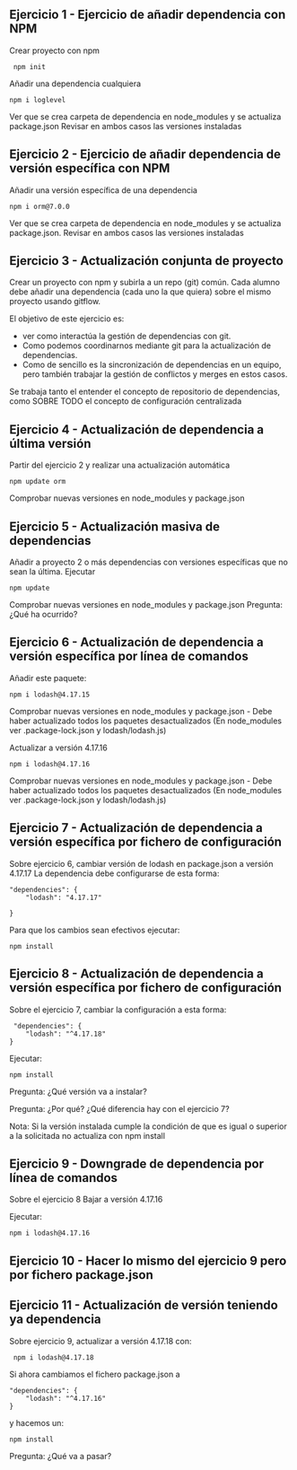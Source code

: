 ## Ejercicio 1 - Ejercicio de añadir dependencia con NPM
 
Crear proyecto con npm 

     npm init

Añadir una dependencia cualquiera

    npm i loglevel

Ver que se crea carpeta de dependencia en node_modules y se actualiza package.json
Revisar en ambos casos las versiones instaladas

## Ejercicio 2 - Ejercicio de añadir dependencia de versión específica con NPM

Añadir una versión específica de una dependencia

    npm i orm@7.0.0

Ver que se crea carpeta de dependencia en node_modules y se actualiza package.json. 
Revisar en ambos casos las versiones instaladas

## Ejercicio 3 - Actualización conjunta de proyecto

Crear un proyecto con npm y subirla a un repo (git) común.
Cada alumno debe añadir una dependencia (cada uno la que quiera) sobre el mismo proyecto usando gitflow.

El objetivo de este ejercicio es:
 - ver como interactúa la gestión de dependencias con git. 
 - Como podemos coordinarnos mediante git para la actualización de dependencias.
 - Como de sencillo es la sincronización de dependencias en un equipo, pero también trabajar la gestión de conflictos y merges en estos casos.

 Se trabaja tanto el entender el concepto de repositorio de dependencias, como SOBRE TODO el concepto de configuración centralizada

## Ejercicio 4 - Actualización de dependencia a última versión

Partir del ejercicio 2 y realizar una actualización automática

    npm update orm

Comprobar nuevas versiones en node_modules y package.json

## Ejercicio 5 - Actualización masiva de dependencias 

Añadir a proyecto 2 o más dependencias con versiones específicas que no sean la última.
Ejecutar

    npm update

Comprobar nuevas versiones en node_modules y package.json 
Pregunta: ¿Qué ha ocurrido?

## Ejercicio 6 - Actualización de dependencia a versión específica por línea de comandos

Añadir este paquete:

    npm i lodash@4.17.15

Comprobar nuevas versiones en node_modules y package.json - Debe haber actualizado todos los paquetes desactualizados
    (En node_modules ver .package-lock.json y lodash/lodash.js)

Actualizar a versión 4.17.16

    npm i lodash@4.17.16

Comprobar nuevas versiones en node_modules y package.json - Debe haber actualizado todos los paquetes desactualizados
    (En node_modules ver .package-lock.json y lodash/lodash.js)

## Ejercicio 7 - Actualización de dependencia a versión específica por fichero de configuración

Sobre ejercicio 6, cambiar versión de lodash en package.json a versión 4.17.17
La dependencia debe configurarse de esta forma: 

    "dependencies": {
        "lodash": "4.17.17"

    }

Para que los cambios sean efectivos ejecutar:

    npm install


## Ejercicio 8 - Actualización de dependencia a versión específica por fichero de configuración

Sobre el ejercicio 7, cambiar la configuración a esta forma:


     "dependencies": {
        "lodash": "^4.17.18"
    }

Ejecutar:

    npm install

Pregunta: ¿Qué versión va a instalar?

Pregunta: ¿Por qué? ¿Qué diferencia hay con el ejercicio 7?

Nota: Si la versión instalada cumple la condición de que es igual o superior a la solicitada no actualiza con npm install

## Ejercicio 9 - Downgrade de dependencia por línea de comandos

Sobre el ejercicio 8 Bajar a versión 4.17.16

Ejecutar:

    npm i lodash@4.17.16


## Ejercicio 10 - Hacer lo mismo del ejercicio 9 pero por fichero package.json


## Ejercicio 11 - Actualización de versión teniendo ya dependencia

Sobre ejercicio 9, actualizar a versión 4.17.18 con:

     npm i lodash@4.17.18

Si ahora cambiamos el fichero package.json a 

    "dependencies": {
        "lodash": "^4.17.16"
    }

y hacemos un:

    npm install

Pregunta: ¿Qué va a pasar?
